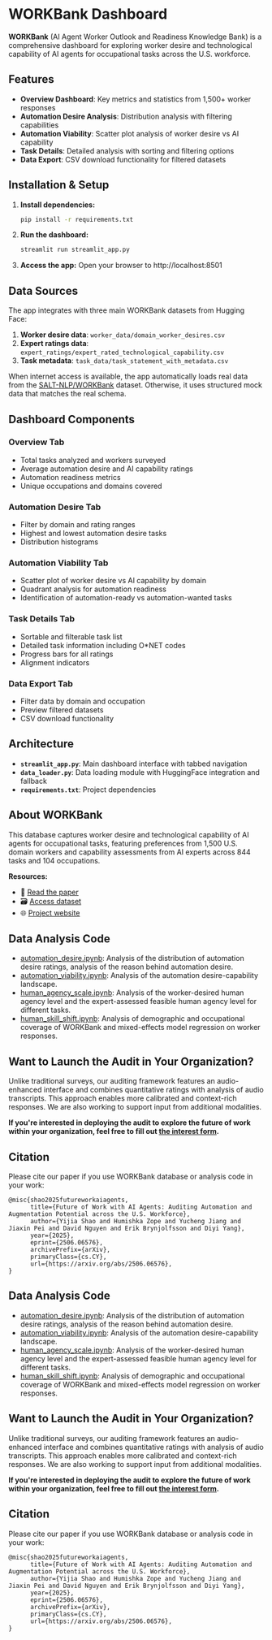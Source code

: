 # WORKBank Dashboard

**WORKBank** (AI Agent Worker Outlook and Readiness Knowledge Bank) is a comprehensive dashboard for exploring worker desire and technological capability of AI agents for occupational tasks across the U.S. workforce.

## Features

- **Overview Dashboard**: Key metrics and statistics from 1,500+ worker responses
- **Automation Desire Analysis**: Distribution analysis with filtering capabilities  
- **Automation Viability**: Scatter plot analysis of worker desire vs AI capability
- **Task Details**: Detailed analysis with sorting and filtering options
- **Data Export**: CSV download functionality for filtered datasets

## Installation & Setup

1. **Install dependencies:**
   ```bash
   pip install -r requirements.txt
   ```

2. **Run the dashboard:**
   ```bash
   streamlit run streamlit_app.py
   ```

3. **Access the app:**
   Open your browser to http://localhost:8501

## Data Sources

The app integrates with three main WORKBank datasets from Hugging Face:

1. **Worker desire data**: `worker_data/domain_worker_desires.csv`
2. **Expert ratings data**: `expert_ratings/expert_rated_technological_capability.csv`
3. **Task metadata**: `task_data/task_statement_with_metadata.csv`

When internet access is available, the app automatically loads real data from the [SALT-NLP/WORKBank](https://huggingface.co/datasets/SALT-NLP/WORKBank) dataset. Otherwise, it uses structured mock data that matches the real schema.

## Dashboard Components

### Overview Tab
- Total tasks analyzed and workers surveyed
- Average automation desire and AI capability ratings
- Automation readiness metrics
- Unique occupations and domains covered

### Automation Desire Tab  
- Filter by domain and rating ranges
- Highest and lowest automation desire tasks
- Distribution histograms

### Automation Viability Tab
- Scatter plot of worker desire vs AI capability by domain
- Quadrant analysis for automation readiness
- Identification of automation-ready vs automation-wanted tasks

### Task Details Tab
- Sortable and filterable task list
- Detailed task information including O*NET codes
- Progress bars for all ratings
- Alignment indicators

### Data Export Tab
- Filter data by domain and occupation
- Preview filtered datasets
- CSV download functionality

## Architecture

- **`streamlit_app.py`**: Main dashboard interface with tabbed navigation
- **`data_loader.py`**: Data loading module with HuggingFace integration and fallback
- **`requirements.txt`**: Project dependencies

## About WORKBank

This database captures worker desire and technological capability of AI agents for occupational tasks, featuring preferences from 1,500 U.S. domain workers and capability assessments from AI experts across 844 tasks and 104 occupations.

**Resources:**
- 📄 [Read the paper](https://arxiv.org/abs/2506.06576)
- 🗃️ [Access dataset](https://huggingface.co/datasets/SALT-NLP/WORKBank)  
- 🌐 [Project website](https://futureofwork.saltlab.stanford.edu/)

## Data Analysis Code

- [automation_desire.ipynb](analysis/automation_desire.ipynb): Analysis of the distribution of automation desire ratings, analysis of the reason behind automation desire.
- [automation_viability.ipynb](analysis/automation_viability.ipynb): Analysis of the automation desire-capability landscape.
- [human_agency_scale.ipynb](analysis/human_agency_scale.ipynb): Analysis of the worker-desired human agency level and the expert-assessed feasible human agency level for different tasks.
- [human_skill_shift.ipynb](analysis/human_skill_shift.ipynb): Analysis of demographic and occupational coverage of WORKBank and mixed-effects model regression on worker responses.

## Want to Launch the Audit in Your Organization?

Unlike traditional surveys, our auditing framework features an audio-enhanced interface and combines quantitative ratings with analysis of audio transcripts. This approach enables more calibrated and context-rich responses. We are also working to support input from additional modalities.

**If you're interested in deploying the audit to explore the future of work within your organization, feel free to fill out [the interest form](https://forms.gle/hFGyhYkD1VwMLVj59).**


## Citation

Please cite our paper if you use WORKBank database or analysis code in your work:

```
@misc{shao2025futureworkaiagents,
      title={Future of Work with AI Agents: Auditing Automation and Augmentation Potential across the U.S. Workforce}, 
      author={Yijia Shao and Humishka Zope and Yucheng Jiang and Jiaxin Pei and David Nguyen and Erik Brynjolfsson and Diyi Yang},
      year={2025},
      eprint={2506.06576},
      archivePrefix={arXiv},
      primaryClass={cs.CY},
      url={https://arxiv.org/abs/2506.06576}, 
}
```

## Data Analysis Code

- [automation_desire.ipynb](analysis/automation_desire.ipynb): Analysis of the distribution of automation desire ratings, analysis of the reason behind automation desire.
- [automation_viability.ipynb](analysis/automation_viability.ipynb): Analysis of the automation desire-capability landscape.
- [human_agency_scale.ipynb](analysis/human_agency_scale.ipynb): Analysis of the worker-desired human agency level and the expert-assessed feasible human agency level for different tasks.
- [human_skill_shift.ipynb](analysis/human_skill_shift.ipynb): Analysis of demographic and occupational coverage of WORKBank and mixed-effects model regression on worker responses.

## Want to Launch the Audit in Your Organization?

Unlike traditional surveys, our auditing framework features an audio-enhanced interface and combines quantitative ratings with analysis of audio transcripts. This approach enables more calibrated and context-rich responses. We are also working to support input from additional modalities.

**If you're interested in deploying the audit to explore the future of work within your organization, feel free to fill out [the interest form](https://forms.gle/hFGyhYkD1VwMLVj59).**


## Citation

Please cite our paper if you use WORKBank database or analysis code in your work:

```
@misc{shao2025futureworkaiagents,
      title={Future of Work with AI Agents: Auditing Automation and Augmentation Potential across the U.S. Workforce}, 
      author={Yijia Shao and Humishka Zope and Yucheng Jiang and Jiaxin Pei and David Nguyen and Erik Brynjolfsson and Diyi Yang},
      year={2025},
      eprint={2506.06576},
      archivePrefix={arXiv},
      primaryClass={cs.CY},
      url={https://arxiv.org/abs/2506.06576}, 
}
```
